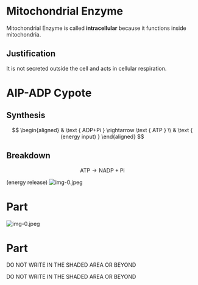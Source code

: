 # Mitochondrial Enzyme

Mitochondrial Enzyme is called **intracellular** because it functions inside mitochondria.

## Justification

It is not secreted outside the cell and acts in cellular respiration.

# AIP-ADP Cypote 

## Synthesis

$$
\begin{aligned}
& \text { ADP+Pi } \rightarrow \text { ATP } \\
& \text { (energy input) }
\end{aligned}
$$

## Breakdown

$$
\mathrm{ATP} \rightarrow \mathrm{NADP}+\mathrm{Pi}
$$

(energy release)
![img-0.jpeg](img-0.jpeg)

# Part 

![img-0.jpeg](img-0.jpeg)

# Part #

DO NOT WRITE IN THE SHADED AREA OR BEYOND

DO NOT WRITE IN THE SHADED AREA OR BEYOND